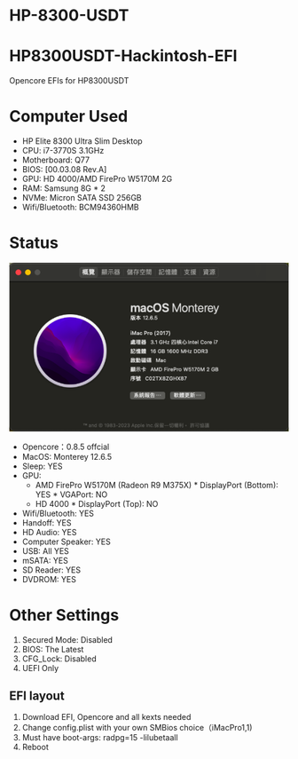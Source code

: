 # HP-8300-USDT
# HP8300USDT-Hackintosh-EFI
Opencore EFIs for HP8300USDT

# Computer Used

* HP Elite 8300 Ultra Slim Desktop
* CPU: i7-3770S 3.1GHz
* Motherboard: Q77
* BIOS: [00.03.08 Rev.A]
* GPU: HD 4000/AMD FirePro W5170M 2G
* RAM: Samsung 8G * 2
* NVMe: Micron SATA SSD 256GB
* Wifi/Bluetooth: BCM94360HMB

# Status
![System Info](https://github.com/asablue65/HP-8300-USDT/blob/main/doc/About_This_mac.png)
* Opencore：0.8.5 offcial
* MacOS: Monterey 12.6.5
* Sleep: YES
* GPU: 
	* AMD FirePro W5170M (Radeon R9 M375X)
    		* DisplayPort (Bottom): YES
    		* VGAPort: NO
	* HD 4000
    		* DisplayPort (Top): NO
* Wifi/Bluetooth: YES
* Handoff: YES
* HD Audio: YES
* Computer Speaker: YES
* USB: All YES
* mSATA: YES
* SD Reader: YES
* DVDROM: YES

# Other Settings
1. Secured Mode: Disabled
2. BIOS: The Latest
3. CFG_Lock: Disabled
4. UEFI Only

## EFI layout
1. Download EFI, Opencore and all kexts needed
2. Change config.plist with your own SMBios choice（iMacPro1,1)
3. Must have boot-args: radpg=15 -lilubetaall
3. Reboot

